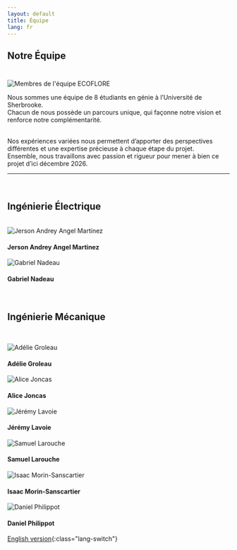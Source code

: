 ```yaml
---
layout: default
title: Équipe
lang: fr
---
```

## Notre Équipe <br><br>

![Membres de l'équipe ECOFLORE](../images/DSC_0097.JPG)<!--{: .portraitequipe}-->

Nous sommes une équipe de 8 étudiants en génie à l’Université de Sherbrooke.<br>
Chacun de nous possède un parcours unique, qui façonne notre vision et renforce notre complémentarité.<br><br>

Nos expériences variées nous permettent d’apporter des perspectives différentes et une expertise précieuse à chaque étape du projet.<br>
Ensemble, nous travaillons avec passion et rigueur pour mener à bien ce projet d’ici décembre 2026.<br>

---

<!--#### Ingénierie Électrique-->

<div class="team-grid">
<br><h2>Ingénierie Électrique</h2><br>
<div class="team-member">
  <img src="../images/membres/jerson.JPG" alt="Jerson Andrey Angel Martinez" class="portrait">
  <h4>Jerson Andrey Angel Martinez</h4>
</div>

<div class="team-member">
  <img src="../images/membres/gabriel.JPG" alt="Gabriel Nadeau" class="portrait">
  <h4>Gabriel Nadeau</h4>
</div>

<br><h2>Ingénierie Mécanique</h2><br>

<div class="team-member">
  <img src="../images/membres/adelie.JPG" alt="Adélie Groleau" class="portrait">
  <h4>Adélie Groleau</h4>
</div>

<div class="team-member">
  <img src="../images/membres/alice.JPG" alt="Alice Joncas" class="portrait">
  <h4>Alice Joncas</h4>
</div>

<div class="team-member">
  <img src="../images/membres/jeremy.JPG" alt="Jérémy Lavoie" class="portrait">
  <h4>Jérémy Lavoie</h4>
</div>

<div class="team-member">
  <img src="../images/membres/samuel.JPG" alt="Samuel Larouche" class="portrait">
  <h4>Samuel Larouche</h4>
</div>

<div class="team-member">
  <img src="../images/membres/isaac.JPG" alt="Isaac Morin-Sanscartier" class="portrait">
  <h4>Isaac Morin-Sanscartier</h4>
</div>

<div class="team-member">
  <img src="../images/membres/daniel.JPG" alt="Daniel Philippot" class="portrait">
  <h4>Daniel Philippot</h4>
</div>

</div>

<!--
![Jerson Andrey Angel Martinez](../images/membres/jerson.JPG){: .portrait}
- Jerson Andrey Angel Martinez
![Gabriel Nadeau](../images/membres/gabriel.JPG){: .portrait}
- Gabriel Nadeau

#### Ingénierie Mécanique
![Adélie Groleau](../images/membres/adelie.JPG){: .portrait}
- Adélie Groleau
- Alice Joncas
- Jérémy Lavoie
- Samuel Larouche
- Isaac Morin-Sanscartier
- Daniel Philippot
-->

[English version](../en/team.html){:class="lang-switch"}

